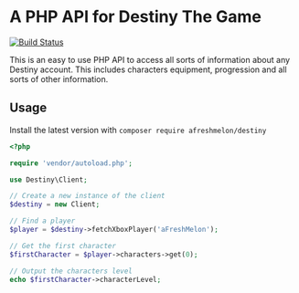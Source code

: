 A PHP API for Destiny The Game
===========

[![Build Status](https://travis-ci.org/aFreshMelon/destiny-php.svg)](https://travis-ci.org/aFreshMelon/destiny-php)

This is an easy to use PHP API to access all sorts of information about any Destiny account. 
This includes characters equipment, progression and all sorts of other information.

Usage
-----

Install the latest version with `composer require afreshmelon/destiny`

```php
<?php

require 'vendor/autoload.php';

use Destiny\Client;

// Create a new instance of the client
$destiny = new Client;

// Find a player
$player = $destiny->fetchXboxPlayer('aFreshMelon');

// Get the first character
$firstCharacter = $player->characters->get(0);

// Output the characters level
echo $firstCharacter->characterLevel;